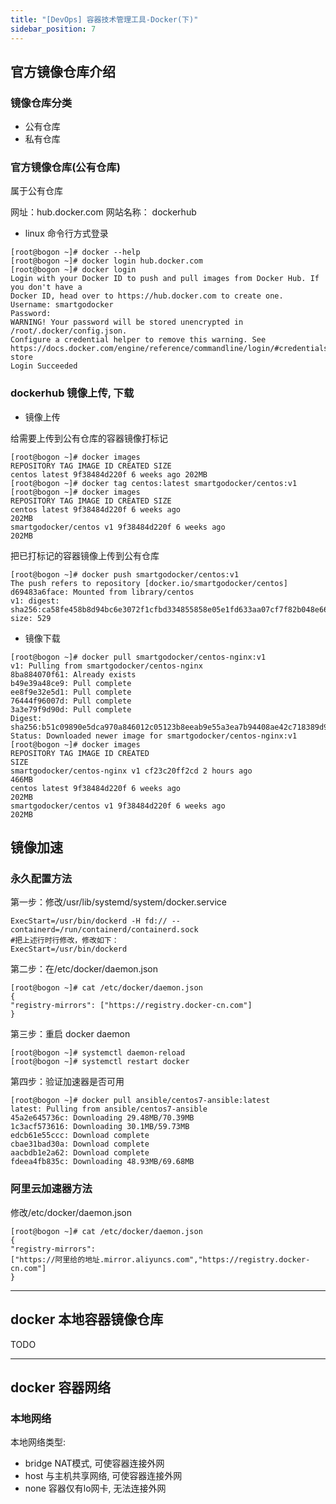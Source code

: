 ```yaml
---
title: "[DevOps] 容器技术管理工具-Docker(下)"
sidebar_position: 7
---
```


## 官方镜像仓库介绍

### 镜像仓库分类

- 公有仓库
- 私有仓库

### 官方镜像仓库(公有仓库)

属于公有仓库

网址：hub.docker.com 网站名称： dockerhub

- linux 命令行方式登录

```shell
[root@bogon ~]# docker --help
[root@bogon ~]# docker login hub.docker.com
[root@bogon ~]# docker login
Login with your Docker ID to push and pull images from Docker Hub. If you don't have a
Docker ID, head over to https://hub.docker.com to create one.
Username: smartgodocker
Password:
WARNING! Your password will be stored unencrypted in /root/.docker/config.json.
Configure a credential helper to remove this warning. See
https://docs.docker.com/engine/reference/commandline/login/#credentials-store
Login Succeeded
```

### dockerhub 镜像上传, 下载

- 镜像上传

给需要上传到公有仓库的容器镜像打标记

```shell
[root@bogon ~]# docker images
REPOSITORY TAG IMAGE ID CREATED SIZE
centos latest 9f38484d220f 6 weeks ago 202MB
[root@bogon ~]# docker tag centos:latest smartgodocker/centos:v1
[root@bogon ~]# docker images
REPOSITORY TAG IMAGE ID CREATED SIZE
centos latest 9f38484d220f 6 weeks ago
202MB
smartgodocker/centos v1 9f38484d220f 6 weeks ago
202MB
```

把已打标记的容器镜像上传到公有仓库

```shell
[root@bogon ~]# docker push smartgodocker/centos:v1
The push refers to repository [docker.io/smartgodocker/centos]
d69483a6face: Mounted from library/centos
v1: digest: sha256:ca58fe458b8d94bc6e3072f1cfbd334855858e05e1fd633aa07cf7f82b048e66
size: 529
```

- 镜像下载

```shell
[root@bogon ~]# docker pull smartgodocker/centos-nginx:v1
v1: Pulling from smartgodocker/centos-nginx
8ba884070f61: Already exists
b49e39a48ce9: Pull complete
ee8f9e32e5d1: Pull complete
76444f96007d: Pull complete
3a3e79f9d90d: Pull complete
Digest: sha256:b51c09890e5dca970a846012c05123b8eeab9e55a3ea7b94408ae42c718389d9
Status: Downloaded newer image for smartgodocker/centos-nginx:v1
[root@bogon ~]# docker images
REPOSITORY TAG IMAGE ID CREATED
SIZE
smartgodocker/centos-nginx v1 cf23c20ff2cd 2 hours ago
466MB
centos latest 9f38484d220f 6 weeks ago
202MB
smartgodocker/centos v1 9f38484d220f 6 weeks ago
202MB
```

## 镜像加速

### 永久配置方法

第一步：修改/usr/lib/systemd/system/docker.service

```shell
ExecStart=/usr/bin/dockerd -H fd:// --containerd=/run/containerd/containerd.sock
#把上述行时行修改，修改如下：
ExecStart=/usr/bin/dockerd
```

第二步：在/etc/docker/daemon.json

```shell
[root@bogon ~]# cat /etc/docker/daemon.json
{
"registry-mirrors": ["https://registry.docker-cn.com"]
}
```

第三步：重启 docker daemon

```shell
[root@bogon ~]# systemctl daemon-reload
[root@bogon ~]# systemctl restart docker
```

第四步：验证加速器是否可用

```shell
[root@bogon ~]# docker pull ansible/centos7-ansible:latest
latest: Pulling from ansible/centos7-ansible
45a2e645736c: Downloading 29.48MB/70.39MB
1c3acf573616: Downloading 30.1MB/59.73MB
edcb61e55ccc: Download complete
cbae31bad30a: Download complete
aacbdb1e2a62: Download complete
fdeea4fb835c: Downloading 48.93MB/69.68MB
```

### 阿里云加速器方法

修改/etc/docker/daemon.json

```shell
[root@bogon ~]# cat /etc/docker/daemon.json
{
"registry-mirrors":
["https://阿里给的地址.mirror.aliyuncs.com","https://registry.docker-cn.com"]
}
```

---

## docker 本地容器镜像仓库

TODO

---

## docker 容器网络

### 本地网络

本地网络类型:

- bridge NAT模式, 可使容器连接外网
- host 与主机共享网络, 可使容器连接外网
- none 容器仅有lo网卡, 无法连接外网
